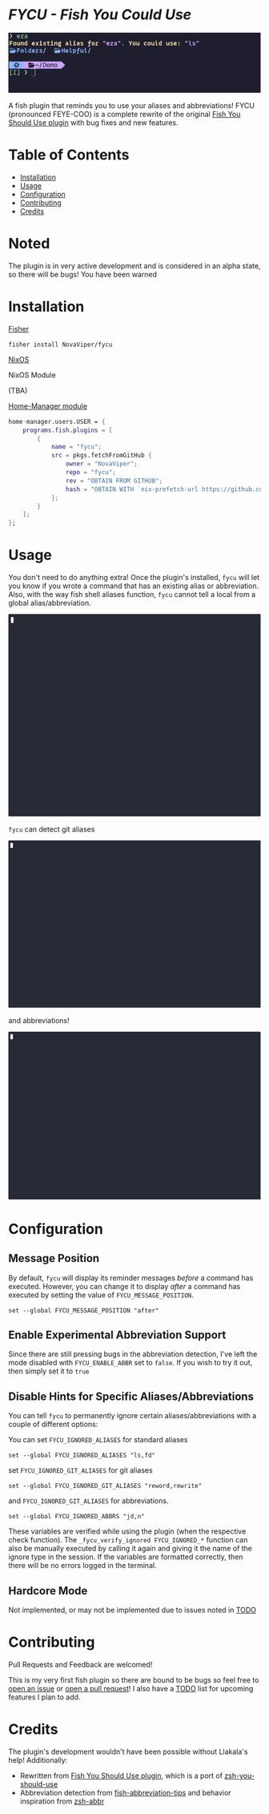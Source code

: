 # _FYCU - Fish You Could Use_

![intro img](img/intro-demo.png)

A fish plugin that reminds you to use your aliases and abbreviations!
FYCU (pronounced FEYE-COO) is a complete rewrite of the original [Fish You Should Use plugin](https://github.com/paysonwallach/fish-you-should-use) with bug fixes and new features.

# Table of Contents

- [Installation](#Installation)
- [Usage](#Usage)
- [Configuration](#Configuration)
- [Contributing](#Contributing)
- [Credits](#Credits)

# Noted

The plugin is in very active development and is considered in an alpha state, so
there will be bugs! You have been warned

# Installation

[Fisher](https://github.com/jorgebucaran/fisher)

```
fisher install NovaViper/fycu
```

[NixOS](https://nixos.org)

NixOS Module

(TBA)

[Home-Manager module](https://nix-community.github.io/home-manager)

```Nix
home-manager.users.USER = {
    programs.fish.plugins = [
        {
            name = "fycu";
            src = pkgs.fetchFromGitHub {
                owner = "NovaViper";
                repo = "fycu";
                rev = "OBTAIN FROM GITHUB";
                hash = "OBTAIN WITH `nix-prefetch-url https://github.com/NovaViper/fycu`";
            };
        }
    ];
};
```

# Usage

You don't need to do anything extra! Once the plugin's installed, `fycu` will
let you know if you wrote a command that has an existing alias or abbreviation.
Also, with the way fish shell aliases function, `fycu` cannot tell a local from
a global alias/abbreviation.

![fycu demo](img/fycu-demo.gif)

`fycu` can detect git aliases

![git alias demo](img/git-alias-demo.gif)

and abbreviations!

![abbr demo](img/abbr-demo.gif)

# Configuration

## Message Position

By default, `fycu` will display its reminder messages _before_ a command has
executed. However, you can change it to display _after_ a command has executed
by setting the value of `FYCU_MESSAGE_POSITION`.

```
set --global FYCU_MESSAGE_POSITION "after"
```

## Enable Experimental Abbreviation Support

Since there are still pressing bugs in the abbreviation detection, I've left the
mode disabled with `FYCU_ENABLE_ABBR` set to `false`. If you wish to try it out,
then simply set it to `true`

## Disable Hints for Specific Aliases/Abbreviations

You can tell `fycu` to permanently ignore certain aliases/abbreviations with a
couple of different options:

You can set `FYCU_IGNORED_ALIASES` for standard aliases

```
set --global FYCU_IGNORED_ALIASES "ls,fd"
```

set `FYCU_IGNORED_GIT_ALIASES` for git aliases

```
set --global FYCU_IGNORED_GIT_ALIASES "reword,rewrite"
```

and `FYCU_IGNORED_GIT_ALIASES` for abbreviations.

```
set --global FYCU_IGNORED_ABBRS "jd,n"
```

These variables are verified while using the plugin (when the respective check function). The `_fycu_verify_ignored FYCU_IGNORED_*` function can also be manually executed by calling it again and giving it the name of the ignore type in the session. If the variables are formatted correctly, then there will be no errors logged in the terminal.

## Hardcore Mode

Not implemented, or may not be implemented due to issues noted in
[TODO](TODO.md)

# Contributing

Pull Requests and Feedback are welcomed!

This is my very first fish plugin so there are bound to be bugs so feel free to
[open an issue](https://github.com/NovaViper/fycu/issues/new) or [open a pull
request](https://github.com/NovaViper/fycu/compare)! I also have a
[TODO](TODO.md) list for upcoming features I plan to add.

# Credits

The plugin's development wouldn't have been possible without Llakala's help!
Additionally:

- Rewritten from [Fish You Should Use plugin](https://github.com/paysonwallach/fish-you-should-use), which is a port of [zsh-you-should-use](https://github.com/MichaelAquilina/zsh-you-should-use)
- Abbreviation detection from
  [fish-abbreviation-tips](https://github.com/gazorby/fish-abbreviation-tips)
  and behavior inspiration from [zsh-abbr](https://zsh-abbr.olets.dev/)
